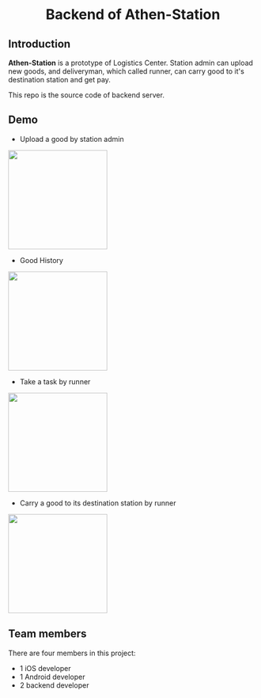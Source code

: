 <h1 align="center">Backend of Athen-Station</h1>

## Introduction

**Athen-Station** is a prototype of Logistics Center. Station admin can upload new goods, and deliveryman, which called runner, can carry good to it's destination station and get pay.

This repo is the source code of backend server.

## Demo

- Upload a good by station admin

<img src="https://i.imgur.com/IX1bN9k.gif" width="200" />

- Good History

<img src="https://i.imgur.com/Phl98H8.gif" width="200" />

- Take a task by runner

<img src="https://i.imgur.com/rttR2ju.gif" width="200" />

- Carry a good to its destination station by runner

<img src="https://i.imgur.com/5JXZqVn.gif" width="200" />


## Team members

There are four members in this project:
- 1 iOS developer
- 1 Android developer
- 2 backend developer


